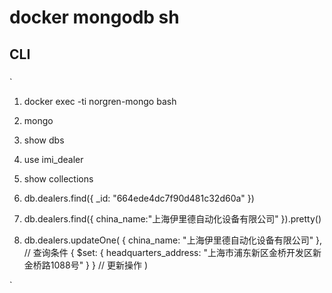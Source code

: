 # docker mongodb sh
## CLI 
###
`
1. docker exec -ti norgren-mongo bash

2. mongo

3. show dbs
4.  use imi_dealer
5.  show collections
6.  db.dealers.find({ _id: "664ede4dc7f90d481c32d60a" })
7.  db.dealers.find({ china_name:"上海伊里德自动化设备有限公司" }).pretty()
8.  db.dealers.updateOne(
   { china_name: "上海伊里德自动化设备有限公司" }, // 查询条件
   { $set: { headquarters_address: "上海市浦东新区金桥开发区新金桥路1088号" } } // 更新操作
)

`
